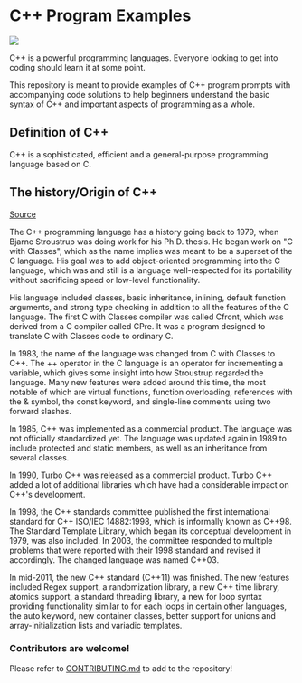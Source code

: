 # C++ Program Examples

![](https://i.imgur.com/EMPZ23g.png)

C++ is a powerful programming languages. Everyone looking to get into coding should learn it at some point.

This repository is meant to provide examples of C++ program prompts with accompanying code solutions to help beginners understand the basic syntax of C++ and important aspects of programming as a whole.

## Definition of C++

C++ is a sophisticated, efficient and a general-purpose programming language based on C.

## The history/Origin of C++

[Source](https://www.tutorialspoint.com/History-of-Cplusplus-language)

The C++ programming language has a history going back to 1979, when Bjarne Stroustrup was doing work for his Ph.D. thesis. He began work on "C with Classes", which as the name implies was meant to be a superset of the C language. His goal was to add object-oriented programming into the C language, which was and still is a language well-respected for its portability without sacrificing speed or low-level functionality.

His language included classes, basic inheritance, inlining, default function arguments, and strong type checking in addition to all the features of the C language. The first C with Classes compiler was called Cfront, which was derived from a C compiler called CPre. It was a program designed to translate C with Classes code to ordinary C.

In 1983, the name of the language was changed from C with Classes to C++. The ++ operator in the C language is an operator for incrementing a variable, which gives some insight into how Stroustrup regarded the language. Many new features were added around this time, the most notable of which are virtual functions, function overloading, references with the & symbol, the const keyword, and single-line comments using two forward slashes.

In 1985, C++ was implemented as a commercial product. The language was not officially standardized yet. The language was updated again in 1989 to include protected and static members, as well as an inheritance from several classes.

In 1990, Turbo C++ was released as a commercial product. Turbo C++ added a lot of additional libraries which have had a considerable impact on C++'s development.

In 1998, the C++ standards committee published the first international standard for C++ ISO/IEC 14882:1998, which is informally known as C++98. The Standard Template Library, which began its conceptual development in 1979, was also included. In 2003, the committee responded to multiple problems that were reported with their 1998 standard and revised it accordingly. The changed language was named C++03.

In mid-2011, the new C++ standard (C++11) was finished. The new features included Regex support, a randomization library, a new C++ time library, atomics support, a standard threading library, a new for loop syntax providing functionality similar to for each loops in certain other languages, the auto keyword, new container classes, better support for unions and array-initialization lists and variadic templates.

### Contributors are welcome!

Please refer to [CONTRIBUTING.md](CONTRIBUTING.md) to add to the repository!
